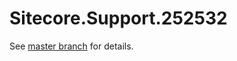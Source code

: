 # Sitecore.Support.252532

See [master branch](https://github.com/sitecoresupport/Sitecore.Support.252532) for details.